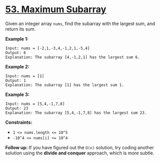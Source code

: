 # [53. Maximum Subarray](https://leetcode.com/problems/maximum-subarray/)

Given an integer array `nums`, find the subarray with the largest sum, and return its sum.

**Example 1:** 

```
Input: nums = [-2,1,-3,4,-1,2,1,-5,4]
Output: 6
Explanation: The subarray [4,-1,2,1] has the largest sum 6.
```

**Example 2:** 

```
Input: nums = [1]
Output: 1
Explanation: The subarray [1] has the largest sum 1.
```

**Example 3:** 

```
Input: nums = [5,4,-1,7,8]
Output: 23
Explanation: The subarray [5,4,-1,7,8] has the largest sum 23.
```

**Constraints:** 

- `1 <= nums.length <= 10^5`
- `-10^4 <= nums[i] <= 10^4`

**Follow up:**  If you have figured out the `O(n)` solution, try coding another solution using the **divide and conquer**  approach, which is more subtle.
